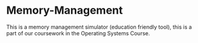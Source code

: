 # Memory-Management

This is a memory management simulator (education friendly tool), this is a part of our coursework in the Operating Systems Course. <br>


